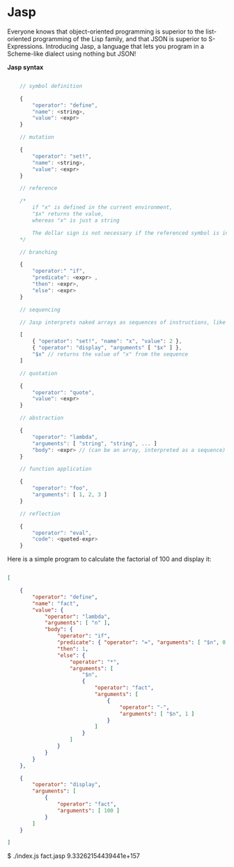 Jasp
====

Everyone knows that object-oriented programming is superior to the list-oriented programming
of the Lisp family, and that JSON is superior to S-Expressions.  Introducing Jasp,
a language that lets you program in a Scheme-like dialect using nothing but JSON!

**Jasp syntax**

```javascript

    // symbol definition

    {
        "operator": "define",
        "name": <string>,
        "value": <expr>
    }

    // mutation

    {
        "operator": "set!",
        "name": <string>,
        "value": <expr>
    }

    // reference

    /* 
        if "x" is defined in the current environment,
        "$x" returns the value,
        whereas "x" is just a string

        The dollar sign is not necessary if the referenced symbol is in the operator position.
    */

    // branching

    {
        "operator:" "if",
        "predicate": <expr> ,
        "then": <expr>,
        "else": <expr>
    }

    // sequencing

    // Jasp interprets naked arrays as sequences of instructions, like (begin) in Scheme.

    [
        { "operator": "set!", "name": "x", "value": 2 },
        { "operator": "display", "arguments" [ "$x" ] },
        "$x" // returns the value of "x" from the sequence
    ]

    // quotation

    {
        "operator": "quote",
        "value": <expr>
    }

    // abstraction

    {
        "operator": "lambda",
        "arguments": [ "string", "string", ... ]
        "body": <expr> // (can be an array, interpreted as a sequence)
    }

    // function application

    {
        "operator": "foo",
        "arguments": [ 1, 2, 3 ]
    }

    // reflection

    {
        "operator": "eval",
        "code": <quoted-expr>
    }

```

Here is a simple program to calculate the factorial of 100 and display it:


```json

[

    {
        "operator": "define",
        "name": "fact",
        "value": {
            "operator": "lambda",
            "arguments": [ "n" ],
            "body": {
                "operator": "if",
                "predicate": { "operator": "=", "arguments": [ "$n", 0 ] },
                "then": 1,
                "else": {
                    "operator": "*",
                    "arguments": [
                        "$n",
                        {
                            "operator": "fact",
                            "arguments": [
                                {
                                    "operator": "-",
                                    "arguments": [ "$n", 1 ]
                                }
                            ]
                        }
                    ]
                }
            }
        }
    },

    {
        "operator": "display",
        "arguments": [
            {
                "operator": "fact",
                "arguments": [ 100 ]
            }
        ]
    }

]


```

$ ./index.js fact.jasp 
9.33262154439441e+157


